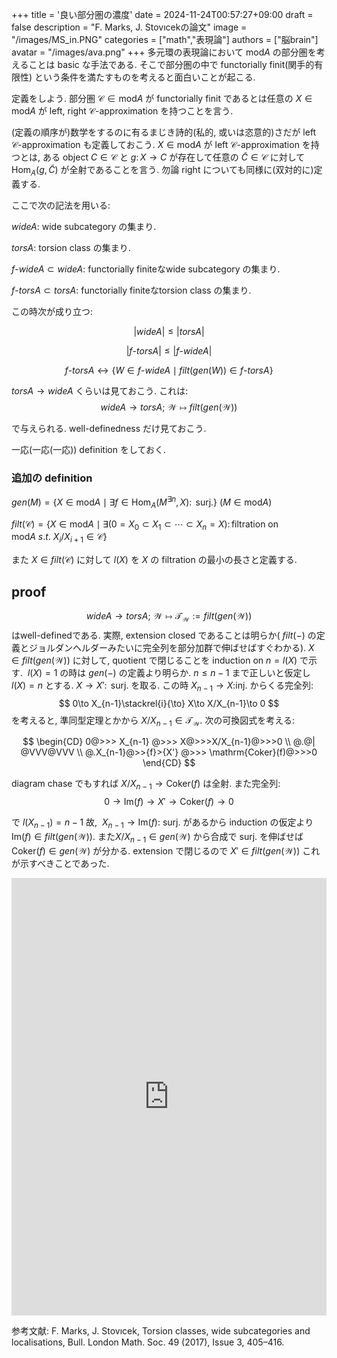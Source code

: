 +++
title = '良い部分圏の濃度'
date = 2024-11-24T00:57:27+09:00
draft = false
description = "F. Marks, J. Stovıcekの論文"
image = "/images/MS_in.PNG"
categories = ["math","表現論"]
authors = ["脳brain"]
avatar = "/images/ava.png"
+++
多元環の表現論において $\mathrm{mod}A$ の部分圏を考えることは basic な手法である.
そこで部分圏の中で functorially finit(関手的有限性) という条件を満たすものを考えると面白いことが起こる.

定義をしよう. 部分圏 $\mathcal{C}\in \mathrm{mod}A$ が functorially finit であるとは任意の $X\in \mathrm{mod}A$ が left, right $\mathcal{C}$-approximation を持つことを言う.

(定義の順序が)数学をするのに有るまじき詩的(私的, 或いは恣意的)さだが left $\mathcal{C}$-approximation も定義しておこう. $X\in \mathrm{mod}A$ が left $\mathcal{C}$-approximation を持つとは, ある object $C\in \mathcal{C}$ と $g\colon X\to C$ が存在して任意の $\tilde{C}\in\mathcal{C}$ に対して $\mathrm{Hom}_{A}(g,\tilde{C})$ が全射であることを言う. 勿論 right についても同様に(双対的に)定義する.

ここで次の記法を用いる:

$wideA\colon$ wide subcategory の集まり.

$torsA\colon$ torsion class の集まり.

$f$-$wideA\subset wideA\colon$ functorially finiteなwide subcategory の集まり.

$f$-$torsA\subset torsA\colon$ functorially finiteなtorsion class の集まり.

この時次が成り立つ:

$$|wideA| \le |torsA|$$

$$|f\text{-}torsA| \le |f\text{-}wideA|$$

$$f\text{-}torsA \leftrightarrow \lbrace W\in f\text{-}wideA \mid filt(gen(W))\in f\text{-}torsA\rbrace $$

$torsA\to wideA$ くらいは見ておこう. これは:
$$
wideA\to torsA;\ \mathcal{W}\mapsto filt(gen(\mathcal{W}))
$$

で与えられる. well-definedness だけ見ておこう.

一応(一応(一応)) definition をしておく.

### 追加の definition

$gen(M)=\lbrace X\in\mathrm{mod}A\mid \exists f\in \mathrm{Hom}_A(M^{\exists n},X)\colon\text{ surj.}\rbrace\ (M\in \mathrm{mod}A)$ 

$filt(\mathcal{C})=\lbrace X\in\mathrm{mod}A\mid \exists (0=X_0\subset X_1\subset\cdots\subset X_n=X)\colon\text{filtration on }\mathrm{mod}A\ s.t.\ X_i/X_{i+1}\in\mathcal{C} \rbrace$

また $X\in filt(\mathcal{C})$ に対して $l(X)$ を $X$ の filtration の最小の長さと定義する.

## proof
$$
wideA\to torsA;\ \mathcal{W}\mapsto \mathcal{T}_{\mathcal{W}}:= filt(gen(\mathcal{W}))
$$
はwell-definedである. 実際, extension closed であることは明らか( $filt(-)$ の定義とジョルダンヘルダーみたいに完全列を部分加群で伸ばせばすぐわかる). $X\in filt(gen(\mathcal{W}))$ に対して, quotient で閉じることを induction on $n = l(X)$ で示す. $\ l(X)=1$ の時は $gen(-)$ の定義より明らか. $n \le n-1$ まで正しいと仮定し $l(X)=n$ とする. $X\to X'\colon\text{ surj.}$ を取る. この時 $X_{n-1}\to X\colon$inj. からくる完全列:
$$
0\to X_{n-1}\stackrel{i}{\to} X\to X/X_{n-1}\to 0
$$
を考えると, 準同型定理とかから $X/X_{n-1}\in\mathcal{T}_{\mathcal{W}}$. 次の可換図式を考える:

$$
\begin{CD}
0@>>> X_{n-1}  @>>>  X@>>>X/X_{n-1}@>>>0 \\
@.@|                     @VVV@VVV \\
@.X_{n-1}@>>{f}>{X'}         @>>>  \mathrm{Coker}(f)@>>>0
\end{CD}
$$

diagram chase でもすれば $X/X_{n-1}\to\mathrm{Coker}(f)$ は全射. また完全列:
$$
0\to \mathrm{Im}(f)\to X'\to \mathrm{Coker}(f)\to 0
$$

で $l(X_{n-1})=n-1$ 故, $\ X_{n-1}\to \mathrm{Im}(f)\colon$ surj. があるから induction の仮定より $\mathrm{Im}(f)\in filt(gen(\mathcal{W}))$. また$X/X_{n-1} \in gen(\mathcal{W})$ から合成で surj. を伸ばせば $\mathrm{Coker}(f)\in gen(\mathcal{W})$ が分かる.  extension で閉じるので $X' \in filt(gen(\mathcal{W}))$ これが示すべきことであった.

<embed src="https://arxiv.org/pdf/1503.04639" type="application/pdf" width="100%" height="700px">


参考文献:
F. Marks, J. Stovıcek, Torsion classes, wide subcategories and localisations, Bull. London Math. Soc. 49
(2017), Issue 3, 405–416.